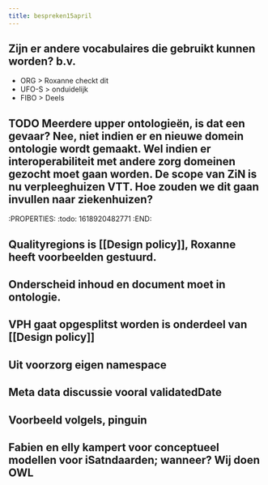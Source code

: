 ```yaml
---
title: bespreken15april
---
```


## Zijn er andere vocabulaires die gebruikt kunnen worden? b.v.
- ORG   > Roxanne checkt dit
- UFO-S   > onduidelijk
- FIBO   > Deels
## TODO Meerdere upper ontologieën, is dat een gevaar? Nee, niet indien er en nieuwe domein ontologie wordt gemaakt. Wel indien er interoperabiliteit met andere zorg domeinen gezocht moet gaan worden. De scope van ZiN is nu verpleeghuizen VTT. Hoe zouden we dit gaan invullen naar ziekenhuizen?
:PROPERTIES:
:todo: 1618920482771
:END:
## Qualityregions is [[Design policy]], Roxanne heeft voorbeelden gestuurd.
## Onderscheid inhoud en document moet in ontologie.
## VPH gaat opgesplitst worden is onderdeel van [[Design policy]]
## Uit voorzorg eigen namespace
## Meta data discussie vooral validatedDate
## Voorbeeld volgels, pinguin
## Fabien en elly kampert voor conceptueel modellen voor iSatndaarden;  wanneer? Wij doen OWL
